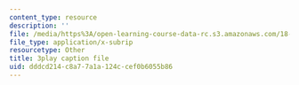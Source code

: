 ```yaml
---
content_type: resource
description: ''
file: /media/https%3A/open-learning-course-data-rc.s3.amazonaws.com/18-217-graph-theory-and-additive-combinatorics-fall-2019/dddcd214c8a77a1a124ccef0b6055b86_hDwkKrWqdZE.srt
file_type: application/x-subrip
resourcetype: Other
title: 3play caption file
uid: dddcd214-c8a7-7a1a-124c-cef0b6055b86
---
```

